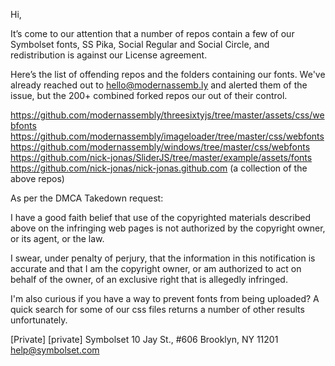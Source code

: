 Hi,

It’s come to our attention that a number of repos contain a few of our Symbolset fonts, SS Pika, Social Regular and Social Circle, and redistribution is against our License agreement.

Here’s the list of offending repos and the folders containing our fonts. We've already reached out to hello@modernassemb.ly and alerted them of the issue, but the 200+ combined forked repos our out of their control.

https://github.com/modernassembly/threesixtyjs/tree/master/assets/css/webfonts
https://github.com/modernassembly/imageloader/tree/master/css/webfonts
https://github.com/modernassembly/windows/tree/master/css/webfonts
https://github.com/nick-jonas/SliderJS/tree/master/example/assets/fonts
https://github.com/nick-jonas/nick-jonas.github.com (a collection of the above repos)


As per the DMCA Takedown request:

I have a good faith belief that use of the copyrighted materials described above on the infringing web pages is not authorized by the copyright owner, or its agent, or the law.

I swear, under penalty of perjury, that the information in this notification is accurate and that I am the copyright owner, or am authorized to act on behalf of the owner, of an exclusive right that is allegedly infringed.



I'm also curious if you have a way to prevent fonts from being uploaded? A quick search for some of our css files returns a number of other results unfortunately.

[Private]
[private]
Symbolset
10 Jay St., #606
Brooklyn, NY 11201
help@symbolset.com